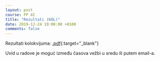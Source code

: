 ```yaml
---
layout: post
course: FP 4I
title: "Rezultati (KOL)"
date: 2019-12-24 19:00:00 +0100
comments: false
---
```


Rezultati kolokvijuma: 
[.pdf](http://poincare.matf.bg.ac.rs/~ivan/files/fp/kolokvijum-rezultati.pdf){:target="_blank"}

Uvid u radove je moguć između časova vežbi u sredu ili putem email-a.
